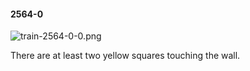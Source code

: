 #### 2564-0
![train-2564-0-0.png](https://github.com/lil-lab/nlvr/raw/master/nlvr/train/images/71/train-2564-0-0.png "train-2564-0-0.png")

There are at least two yellow squares touching the wall.